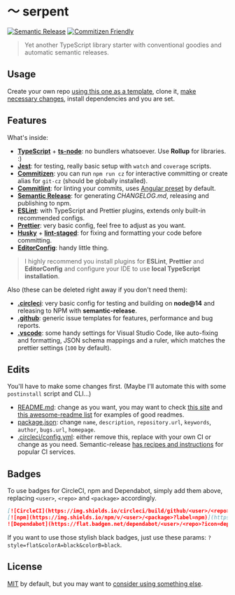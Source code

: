 # 〜 serpent

[![Semantic Release](https://img.shields.io/badge/semantic_release-black)](https://github.com/semantic-release/semantic-release)
[![Commitizen Friendly](https://img.shields.io/badge/commitizen_friendly-black)](http://commitizen.github.io/cz-cli/)

> Yet another TypeScript library starter with conventional goodies and automatic semantic releases.

## Usage

Create your own repo [using this one as a template](https://github.com/norskeld/serpent/generate), clone it, [make necessary changes](#edits), install dependencies and you are set.

## Features

What's inside:

- **[TypeScript](https://www.typescriptlang.org)** + **[ts-node](https://github.com/TypeStrong/ts-node)**: no bundlers whatsoever. Use **Rollup** for libraries. :)
- **[Jest](https://jestjs.io)**: for testing, really basic setup with `watch` and `coverage` scripts.
- **[Commitizen](https://github.com/commitizen/cz-cli)**: you can run `npm run cz` for interactive committing or create alias for `git-cz` (should be globally installed).
- **[Commitlint](https://github.com/conventional-changelog/commitlint)**: for linting your commits, uses [Angular preset](https://github.com/conventional-changelog/commitlint/tree/master/@commitlint/config-angular) by default.
- **[Semantic Release](https://semantic-release.gitbook.io/semantic-release/)**: for generating *CHANGELOG.md*, releasing and publishing to npm.
- **[ESLint](https://eslint.org/)**: with TypeScript and Prettier plugins, extends only built-in recommended configs.
- **[Prettier](https://prettier.io)**: very basic config, feel free to adjust as you want.
- **[Husky](https://github.com/typicode/husky)** + **[lint-staged](https://github.com/okonet/lint-staged)**: for fixing and formatting your code before committing.
- **[EditorConfig](https://editorconfig.org)**: handy little thing.

> I highly recommend you install plugins for **ESLint**, **Prettier** and **EditorConfig** and configure your IDE to use **local TypeScript installation**.

Also (these can be deleted right away if you don't need them):

- **[.circleci](.circleci/)**: very basic config for testing and building on **node@14** and releasing to NPM with **semantic-release**.
- **[.github](.github/)**: generic issue templates for features, performance and bug reports.
- **[.vscode](.vscode/)**: some handy settings for Visual Studio Code, like auto-fixing and formatting, JSON schema mappings and a ruler, which matches the prettier settings (`100` by default).

## Edits

You'll have to make some changes first. (Maybe I'll automate this with some `postinstall` script and CLI...)

- [README.md](README.md): change as you want, you may want to check [this site](https://www.makeareadme.com/) and [this awesome-readme list](https://github.com/matiassingers/awesome-readme) for examples of good readmes.
- [package.json](package.json): change `name`, `description`, `repository.url`, `keywords`, `author`, `bugs.url`, `homepage`.
- [.circleci/config.yml](.circleci/config.yml): either remove this, replace with your own CI or change as you need. Semantic-release [has recipes and instructions](https://semantic-release.gitbook.io/semantic-release/recipes/recipes) for popular CI services.

## Badges

To use badges for CircleCI, npm and Dependabot, simply add them above, replacing `<user>`, `<repo>` and `<package>` accordingly.

```markdown
[![CircleCI](https://img.shields.io/circleci/build/github/<user>/<repo>/master)](https://circleci.com/gh/<user>/<repo>/tree/master)
[![npm](https://img.shields.io/npm/v/<user>/<package>?label=npm)](https://www.npmjs.com/package/<user>/<package>)
![Dependabot](https://flat.badgen.net/dependabot/<user>/<repo>?icon=dependabot)
```

If you want to use those stylish black badges, just use these params: `?style=flat&colorA=black&colorB=black`.

## License

[MIT](LICENSE) by default, but you may want to [consider using something else](https://choosealicense.com/).
